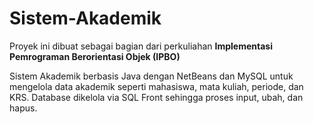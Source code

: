 # Sistem-Akademik

Proyek ini dibuat sebagai bagian dari perkuliahan **Implementasi Pemrograman Berorientasi Objek (IPBO)**


Sistem Akademik berbasis Java dengan NetBeans dan MySQL untuk mengelola data akademik seperti mahasiswa, mata kuliah, periode, dan KRS. Database dikelola via SQL Front sehingga proses input, ubah, dan hapus.
